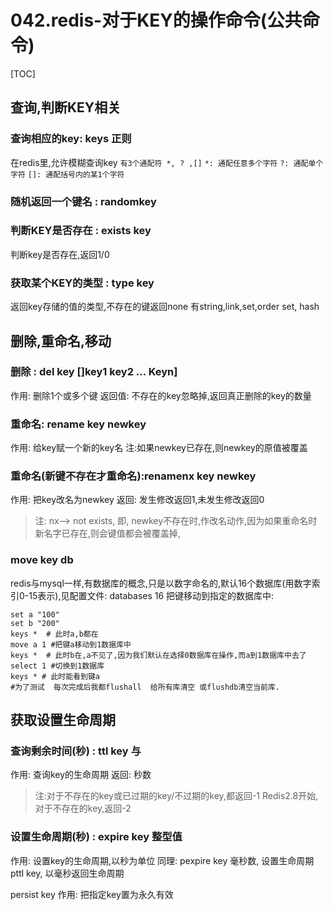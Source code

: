# 042.redis-对于KEY的操作命令(公共命令)
[TOC]

## 查询,判断KEY相关
### 查询相应的key: keys 正则
在redis里,允许模糊查询key
`有3个通配符 *, ? ,[]`
`*: 通配任意多个字符`
`?: 通配单个字符`
`[]: 通配括号内的某1个字符`

### 随机返回一个键名 : randomkey 

### 判断KEY是否存在 : exists key
判断key是否存在,返回1/0


### 获取某个KEY的类型 : type key
返回key存储的值的类型,不存在的键返回none
有string,link,set,order set, hash



## 删除,重命名,移动
### 删除 : del key []key1 key2 ... Keyn]
作用: 删除1个或多个键
返回值: 不存在的key忽略掉,返回真正删除的key的数量

### 重命名: rename key newkey
作用: 给key赋一个新的key名
注:如果newkey已存在,则newkey的原值被覆盖

### 重命名(新键不存在才重命名):renamenx key newkey  
作用: 把key改名为newkey
返回: 发生修改返回1,未发生修改返回0
>注: nx--> not exists, 即, newkey不存在时,作改名动作,因为如果重命名时新名字已存在,则会键值都会被覆盖掉,

### move key db
redis与mysql一样,有数据库的概念,只是以数字命名的,默认16个数据库(用数字索引0-15表示),见配置文件: databases 16
把键移动到指定的数据库中:
```shell
set a "100"
set b "200"
keys *  # 此时a,b都在
move a 1 #把键a移动到1数据库中
keys *  # 此时b在,a不见了,因为我们默认在选择0数据库在操作,而a到1数据库中去了
select 1 #切换到1数据库
keys * # 此时能看到键a
#为了测试  每次完成后我都flushall  给所有库清空 或flushdb清空当前库.
```

## 获取设置生命周期
### 查询剩余时间(秒) : ttl key  与 
作用: 查询key的生命周期
返回: 秒数
>注:对于不存在的key或已过期的key/不过期的key,都返回-1
Redis2.8开始,对于不存在的key,返回-2

### 设置生命周期(秒) : expire key 整型值
作用: 设置key的生命周期,以秒为单位
同理: 
pexpire key 毫秒数, 设置生命周期
pttl  key, 以毫秒返回生命周期


persist key
作用: 把指定key置为永久有效

